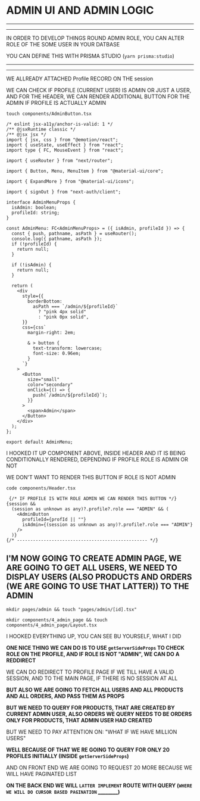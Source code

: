 # ADMIN UI AND ADMIN LOGIC

***
***

IN ORDER TO DEVELOP THINGS ROUND ADMIN ROLE, YOU CAN ALTER ROLE OF THE SOME USER IN YOUR DATBASE

YOU CAN DEFINE THIS WITH PRISMA STUDIO (`yarn prisma:studio`)

***
***

WE ALLREADY ATTACHED Profile RECORD ON THE session

WE CAN CHECK IF PROFILE (CURRENT USER) IS ADMIN OR JUST A USER, AND FOR THE HEADER, WE CAN RENDER ADDITIONAL BUTTON FOR THE ADMIN IF PROFILE IS ACTUALLY ADMIN

```
touch components/AdminButton.tsx
```

```tsx
/* eslint jsx-a11y/anchor-is-valid: 1 */
/** @jsxRuntime classic */
/** @jsx jsx */
import { jsx, css } from "@emotion/react";
import { useState, useEffect } from "react";
import type { FC, MouseEvent } from "react";

import { useRouter } from "next/router";

import { Button, Menu, MenuItem } from "@material-ui/core";

import { ExpandMore } from "@material-ui/icons";

import { signOut } from "next-auth/client";

interface AdminMenuProps {
  isAdmin: boolean;
  profileId: string;
}

const AdminMenu: FC<AdminMenuProps> = ({ isAdmin, profileId }) => {
  const { push, pathname, asPath } = useRouter();
  console.log({ pathname, asPath });
  if (!profileId) {
    return null;
  }

  if (!isAdmin) {
    return null;
  }

  return (
    <div
      style={{
        borderBottom:
          asPath === `/admin/${profileId}`
            ? "pink 4px solid"
            : "pink 0px solid",
      }}
      css={css`
        margin-right: 2em;

        & > button {
          text-transform: lowercase;
          font-size: 0.96em;
        }
      `}
    >
      <Button
        size="small"
        color="secondary"
        onClick={() => {
          push(`/admin/${profileId}`);
        }}
      >
        <span>Admin</span>
      </Button>
    </div>
  );
};

export default AdminMenu;

```

I HOOKED IT UP COMPONENT ABOVE, INSIDE HEADER AND IT IS BEING CONDITIONALLY RENDERED, DEPENDING IF PROFILE ROLE IS ADMIN OR NOT

WE DON'T WANT TO RENDER THIS BUTTON IF ROLE IS NOT ADMIN

```
code components/Header.tsx
```

```tsx
 {/* IF PROFILE IS WITH ROLE ADMIN WE CAN RENDER THIS BUTTON */}
{session &&
  (session as unknown as any)?.profile?.role === "ADMIN" && (
    <AdminButton
      profileId={profId || ""}
      isAdmin={(session as unknown as any)?.profile?.role === "ADMIN"}
    />
  )}
{/* ------------------------------------------------- */}
```

## I'M NOW GOING TO CREATE ADMIN PAGE, WE ARE GOING TO GET ALL USERS, WE NEED TO DISPLAY USERS (ALSO PRODUCTS AND ORDERS (WE ARE GOING TO USE THAT LATTER)) TO THE ADMIN

```
mkdir pages/admin && touch "pages/admin/[id].tsx"
```

```
mkdir components/4_admin_page && touch components/4_admin_page/Layout.tsx
```

I HOOKED EVERYTHING UP, YOU CAN SEE BU YOURSELF, WHAT I DID

**ONE NICE THING WE CAN DO IS TO USE `getServerSideProps` TO CHECK ROLE ON THE PROFILE, AND IF ROLE IS NOT "ADMIN", WE CAN DO A REDDIRECT**

WE CAN DO REDIRECT TO PROFILE PAGE IF WE TILL HAVE A VALID SESSION, AND TO THE MAIN PAGE, IF THERE IS NO SESSION AT ALL

**BUT ALSO WE ARE GOING TO FETCH ALL USERS AND ALL PRODUCTS AND ALL ORDERS, AND PASS THEM AS PROPS**

**BUT WE NEED TO QUERY FOR PRODUCTS, THAT ARE CREATED BY CURRENT ADMIN USER, ALSO ORDERS WE QUERY NEEDS TO BE ORDERS ONLY FOR PRODUCTS, THAT ADMIN USER HAD CREATED**

BUT WE NEED TO PAY ATTENTION ON: "WHAT IF WE HAVE MILLION USERS"

**WELL BECAUSE OF THAT WE RE GOING TO QUERY FOR ONLY 20 PROFILES INITIALLY (INSIDE `getServerSideProps`)**

AND ON FRONT END WE ARE GOING TO REQUEST 20 MORE BECAUSE WE WILL HAVE PAGINATED LIST

**ON THE BACK END WE WILL `LATTER IMPLEMENT` ROUTE WITH QUERY (`WHERE WE WILL DO CURSOR BASED PAGINATION` [________](https://www.prisma.io/docs/concepts/components/prisma-client/pagination#cursor-based-pagination))**




